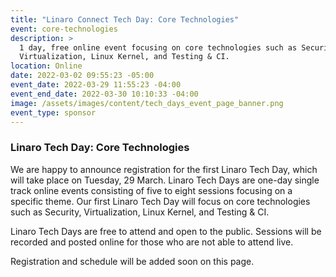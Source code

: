 ```yaml
---
title: "Linaro Connect Tech Day: Core Technologies"
event: core-technologies
description: >
  1 day, free online event focusing on core technologies such as Security,
  Virtualization, Linux Kernel, and Testing & CI.
location: Online
date: 2022-03-02 09:55:23 -05:00
event_date: 2022-03-29 11:55:23 -04:00
event_end_date: 2022-03-30 10:10:33 -04:00
image: /assets/images/content/tech_days_event_page_banner.png
event_type: sponsor
---
```

### Linaro Tech Day: Core Technologies

We are happy to announce registration for the first Linaro Tech Day, which will take place on Tuesday, 29 March. Linaro Tech Days are one-day single track online events consisting of five to eight sessions focusing on a specific theme. Our first Linaro Tech Day will focus on core technologies such as Security, Virtualization, Linux Kernel, and Testing & CI.

Linaro Tech Days are free to attend and open to the public. Sessions will be recorded and posted online for those who are not able to attend live. 

Registration and schedule will be added soon on this page.